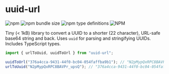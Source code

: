 # uuid-url

![npm](https://img.shields.io/npm/v/uuid-url)
![npm bundle size](https://img.shields.io/bundlephobia/minzip/uuid-url)
![npm type definitions](https://img.shields.io/npm/types/uuid-url)
![NPM](https://img.shields.io/npm/l/uuid-url)

Tiny (< 1kB) library to convert a UUID to a shorter (22 character), URL-safe base64 string and back. Uses `uuid` for
parsing and stringifying UUIDs. Includes TypeScript types.

```ts
import { urlToUuid, uuidToUrl } from "uuid-url";

uuidToUrl("376a4cca-9431-44f0-bc04-054faffba9b1"); // "N2pMypQxRPC8BAVPr_upsQ"
urlToUuid("N2pMypQxRPC8BAVPr_upsQ"); // "376a4cca-9431-44f0-bc04-054faffba9b1"
```
